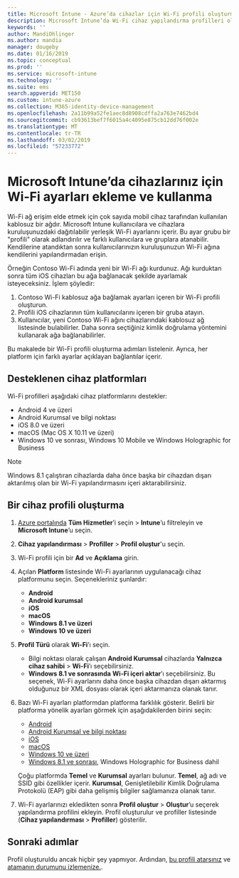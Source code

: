 ```yaml
---
title: Microsoft Intune - Azure’da cihazlar için Wi-Fi profili oluşturma | Microsoft Docs
description: Microsoft Intune’da Wi-Fi cihaz yapılandırma profilleri oluşturmak için adımları inceleyin. Android, Android Kurumsal, Android bilgi noktası, iOS, macOS, Windows 10 ve sonrası ve Windows Holographic for Business için profil oluşturun. Bu profilleri kullanarak sertifika kullanmak için bir Wi-Fi bağlantısı oluşturmak, EAP türü seçmek, kimlik doğrulama yöntemi seçmek, proxy etkinleştirmek gibi pek çok şey yapabilirsiniz.
keywords: ''
author: MandiOhlinger
ms.author: mandia
manager: dougeby
ms.date: 01/16/2019
ms.topic: conceptual
ms.prod: ''
ms.service: microsoft-intune
ms.technology: ''
ms.suite: ems
search.appverid: MET150
ms.custom: intune-azure
ms.collection: M365-identity-device-management
ms.openlocfilehash: 2a11b99a52fe1aec8d8908cdffa2a763e7462bd4
ms.sourcegitcommit: cb93613bef7f6015a4c4095e875cb12dd76f002e
ms.translationtype: MT
ms.contentlocale: tr-TR
ms.lasthandoff: 03/02/2019
ms.locfileid: "57233772"
---
```

# <a name="add-and-use-wi-fi-settings-on-your-devices-in-microsoft-intune"></a>Microsoft Intune’da cihazlarınız için Wi-Fi ayarları ekleme ve kullanma

Wi-Fi ağ erişim elde etmek için çok sayıda mobil cihaz tarafından kullanılan kablosuz bir ağdır. Microsoft Intune kullanıcılara ve cihazlara kuruluşunuzdaki dağıtılabilir yerleşik Wi-Fi ayarlarını içerir. Bu ayar grubu bir "profili" olarak adlandırılır ve farklı kullanıcılara ve gruplara atanabilir. Kendilerine atandıktan sonra kullanıcılarınızın kuruluşunuzun Wi-Fi ağına kendilerini yapılandırmadan erişin.

Örneğin Contoso Wi-Fi adında yeni bir Wi-Fi ağı kurdunuz. Ağı kurduktan sonra tüm iOS cihazları bu ağa bağlanacak şekilde ayarlamak isteyeceksiniz. İşlem şöyledir:

1. Contoso Wi-Fi kablosuz ağa bağlamak ayarları içeren bir Wi-Fi profili oluşturun.
2. Profili iOS cihazlarının tüm kullanıcılarını içeren bir gruba atayın.
3. Kullanıcılar, yeni Contoso Wi-Fi ağını cihazlarındaki kablosuz ağ listesinde bulabilirler. Daha sonra seçtiğiniz kimlik doğrulama yöntemini kullanarak ağa bağlanabilirler.

Bu makalede bir Wi-Fi profili oluşturma adımları listelenir. Ayrıca, her platform için farklı ayarlar açıklayan bağlantılar içerir.

## <a name="supported-device-platforms"></a>Desteklenen cihaz platformları

Wi-Fi profilleri aşağıdaki cihaz platformlarını destekler:

- Android 4 ve üzeri
- Android Kurumsal ve bilgi noktası
- iOS 8.0 ve üzeri
- macOS (Mac OS X 10.11 ve üzeri)
- Windows 10 ve sonrası, Windows 10 Mobile ve Windows Holographic for Business

> [!NOTE]
> Windows 8.1 çalıştıran cihazlarda daha önce başka bir cihazdan dışarı aktarılmış olan bir Wi-Fi yapılandırmasını içeri aktarabilirsiniz.

## <a name="create-a-device-profile"></a>Bir cihaz profili oluşturma

1. [Azure portalında](https://portal.azure.com) **Tüm Hizmetler**’i seçin > **Intune**’u filtreleyin ve **Microsoft Intune**’u seçin. 
2. **Cihaz yapılandırması** > **Profiller** > **Profil oluştur**'u seçin.
3. Wi-Fi profili için bir **Ad** ve **Açıklama** girin.
4. Açılan **Platform** listesinde Wi-Fi ayarlarının uygulanacağı cihaz platformunu seçin. Seçenekleriniz şunlardır:

    - **Android**
    - **Android kurumsal**
    - **iOS**
    - **macOS**
    - **Windows 8.1 ve üzeri**
    - **Windows 10 ve üzeri**

5. **Profil Türü** olarak **Wi-Fi**’ı seçin.

    - Bilgi noktası olarak çalışan **Android Kurumsal** cihazlarda **Yalnızca cihaz sahibi** > **Wi-Fi**’ı seçebilirsiniz.
    - **Windows 8.1 ve sonrasında** **Wi-Fi içeri aktar**’ı seçebilirsiniz. Bu seçenek, Wi-Fi ayarlarını daha önce başka cihazdan dışarı aktarmış olduğunuz bir XML dosyası olarak içeri aktarmanıza olanak tanır.

6. Bazı Wi-Fi ayarları platformdan platforma farklılık gösterir. Belirli bir platforma yönelik ayarları görmek için aşağıdakilerden birini seçin:

    - [Android](wi-fi-settings-android.md)
    - [Android Kurumsal ve bilgi noktası](wi-fi-settings-android-enterprise.md)
    - [iOS](wi-fi-settings-ios.md)
    - [macOS](wi-fi-settings-macos.md)
    - [Windows 10 ve üzeri](wi-fi-settings-windows.md)
    - [Windows 8.1 ve sonrası](wi-fi-settings-import-windows-8-1.md), Windows Holographic for Business dahil

    Çoğu platformda **Temel** ve **Kurumsal** ayarları bulunur. **Temel**, ağ adı ve SSID gibi özellikler içerir. **Kurumsal**, Genişletilebilir Kimlik Doğrulama Protokolü (EAP) gibi daha gelişmiş bilgiler sağlamanıza olanak tanır.

7. Wi-Fi ayarlarınızı ekledikten sonra **Profil oluştur** > **Oluştur**’u seçerek yapılandırma profilini ekleyin. Profil oluşturulur ve profiller listesinde (**Cihaz yapılandırması** > **Profiller**) gösterilir.

## <a name="next-steps"></a>Sonraki adımlar

Profil oluşturuldu ancak hiçbir şey yapmıyor. Ardından, [bu profili atarsınız](device-profile-assign.md) ve [atamanın durumunu izlemenize.](device-profile-monitor.md).
